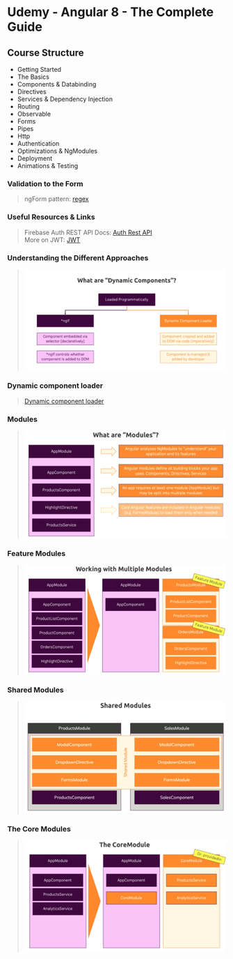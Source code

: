 <h1>Udemy - Angular 8 - The Complete Guide</h1>
<h2> Course Structure</h2>

- Getting Started
- The Basics
- Components & Databinding
- Directives
- Services & Dependency Injection
- Routing
- Observable
- Forms
- Pipes
- Http
- Authentication
- Optimizations & NgModules
- Deployment
- Animations & Testing

<h3>Validation to the Form</h3>

> ngForm
> pattern: [regex](https://regexr.com/)

<h3>Useful Resources & Links</h3>

> Firebase Auth REST API Docs: [Auth Rest API](https://firebase.google.com/docs/reference/rest/auth) <br>
> More on JWT: [JWT](https://jwt.io)

<h3>Understanding the Different Approaches</h3>

> ![Dynamic component](src/static/images/dynamic_components.png)

<h3>Dynamic component loader</h3>

> [Dynamic component loader](https://angular.io/guide/dynamic-component-loader)

<h3>Modules</h3>

> ![Modules](src/static/images/modules.png)

<h3>Feature Modules</h3>

> ![Feature Modules](src/static/images/feature_modules.png)

<h3>Shared Modules</h3>

> ![Shared Modules](src/static/images/shared_modules.png)


<h3>The Core Modules</h3>

> ![Core Modules](src/static/images/core_modules.png)